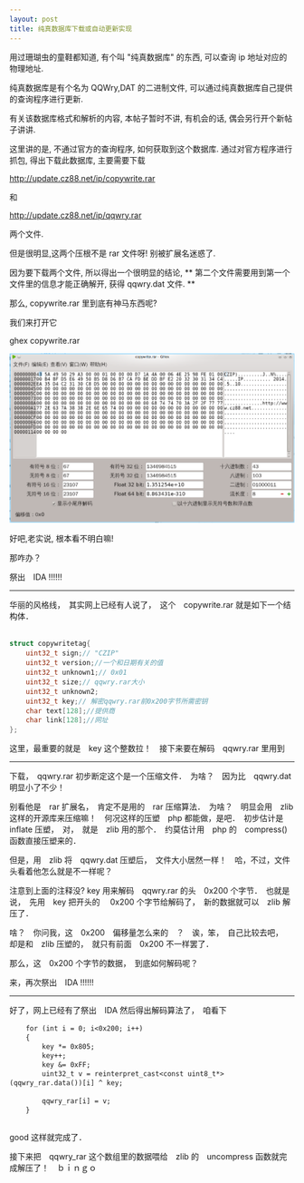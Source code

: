 ```yaml
---
layout: post
title: 纯真数据库下载或自动更新实现
---
```


用过珊瑚虫的童鞋都知道, 有个叫 "纯真数据库" 的东西, 可以查询 ip 地址对应的物理地址.

纯真数据库是有个名为 QQWry,DAT 的二进制文件, 可以通过纯真数据库自己提供的查询程序进行更新.

有关该数据库格式和解析的内容, 本帖子暂时不讲, 有机会的话, 偶会另行开个新帖子讲讲.


这里讲的是, 不通过官方的查询程序, 如何获取到这个数据库. 通过对官方程序进行抓包, 得出下载此数据库, 主要需要下载

http://update.cz88.net/ip/copywrite.rar

和

http://update.cz88.net/ip/qqwry.rar

两个文件.


但是很明显,这两个压根不是 rar 文件呀! 别被扩展名迷惑了.


因为要下载两个文件, 所以得出一个很明显的结论, ** 第二个文件需要用到第一个文件里的信息才能正确解开, 获得 qqwry.dat 文件. **

那么,  copywrite.rar 里到底有神马东西呢?

我们来打开它


ghex copywrite.rar

[![copywrite.png](/images/copywrite_rar.png)](/images/copywrite_rar.png)

好吧,老实说, 根本看不明白嘛!

那咋办？

祭出　IDA !!!!!!


----------

华丽的风格线，　其实网上已经有人说了，　这个　copywrite.rar 就是如下一个结构体．

```c++

struct copywritetag{
    uint32_t sign;// "CZIP"
    uint32_t version;//一个和日期有关的值
    uint32_t unknown1;// 0x01
    uint32_t size;// qqwry.rar大小
    uint32_t unknown2;
    uint32_t key;// 解密qqwry.rar前0x200字节所需密钥
    char text[128];//提供商
    char link[128];//网址
};


```

这里，最重要的就是　key 这个整数拉！　接下来要在解码　qqwry.rar 里用到


----------

下载，　qqwry.rar 初步断定这个是一个压缩文件．　为啥？　因为比　qqwry.dat 明显小了不少！

别看他是　rar 扩展名，　肯定不是用的　rar 压缩算法．　为啥？　明显会用　zlib 这样的开源库来压缩嘛！　何况这样的压塑　php 都能做，是吧．　初步估计是　inflate  压塑，　对，　就是　zlib 用的那个．　约莫估计用　php 的　compress() 函数直接压塑来的．

但是，用　zlib 将　qqwry.dat 压塑后，　文件大小居然一样！　哈，不过，文件头看着他怎么就是不一样呢？


注意到上面的注释没? key 用来解码　qqwry.rar 的头　0x200 个字节．　也就是说，　先用　key 把开头的　 0x200 个字节给解码了，　新的数据就可以　zlib 解压了．


啥？　你问我，这　0x200　偏移量怎么来的　？　诶，笨，　自己比较去吧，　却是和　zlib 压塑的，　就只有前面　0x200 不一样罢了．



那么，这　0x200 个字节的数据，　到底如何解码呢？

来，再次祭出　IDA !!!!!!


----------

好了，网上已经有了祭出　IDA 然后得出解码算法了，　咱看下

```
    for (int i = 0; i<0x200; i++)
    {
        key *= 0x805;
        key++;
        key &= 0xFF;
        uint32_t v = reinterpret_cast<const uint8_t*>(qqwry_rar.data())[i] ^ key;

        qqwry_rar[i] = v;
    }


```

good 这样就完成了．

接下来把　qqwry_rar 这个数组里的数据喂给　zlib 的　uncompress 函数就完成解压了！　ｂｉｎｇｏ


